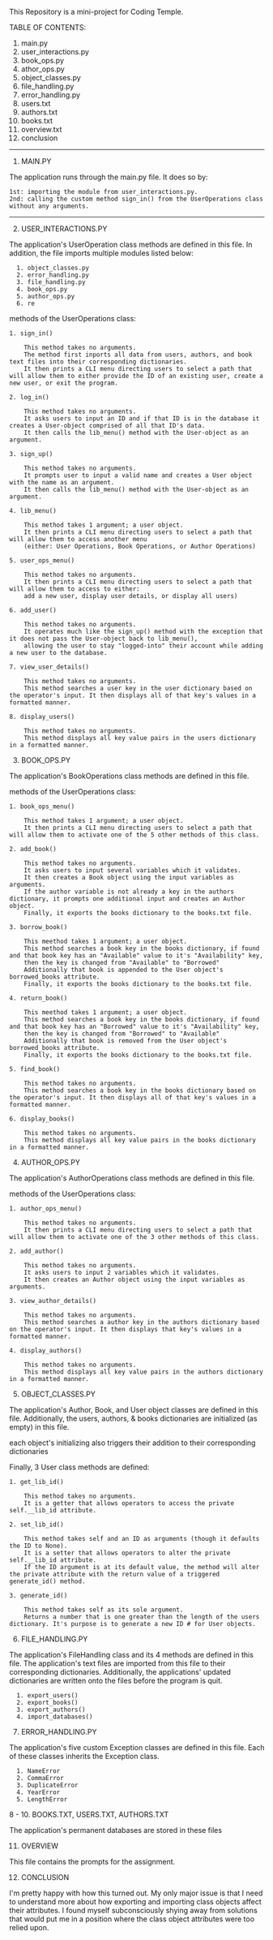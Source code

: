 This Repository is a mini-project for Coding Temple.

TABLE OF CONTENTS:

1.  main.py
2.  user_interactions.py
3.  book_ops.py
4.  athor_ops.py
5.  object_classes.py
6.  file_handling.py
7.  error_handling.py
8.  users.txt
9.  authors.txt
10. books.txt
11. overview.txt
12. conclusion

---------------------------

1. MAIN.PY

  The application runs through the main.py file. It does so by: 
    
    1st: importing the module from user_interactions.py. 
    2nd: calling the custom method sign_in() from the UserOperations class without any arguments.

---------------------------

2. USER_INTERACTIONS.PY

  The application's UserOperation class methods are defined in this file. In addition, the file imports multiple modules listed below:
  
      1. object_classes.py
      2. error_handling.py
      3. file_handling.py
      4. book_ops.py
      5. author_ops.py
      6. re
  
  methods of the UserOperations class:

    1. sign_in()
  
        This method takes no arguments. 
        The method first inports all data from users, authors, and book text files into their corresponding dictionaries. 
        It then prints a CLI menu directing users to select a path that will allow them to either provide the ID of an existing user, create a new user, or exit the program.

    2. log_in()

        This method takes no arguments. 
        It asks users to input an ID and if that ID is in the database it creates a User-object comprised of all that ID's data. 
        It then calls the lib_menu() method with the User-object as an argument. 

    3. sign_up()

        This method takes no arguments. 
        It prompts user to input a valid name and creates a User object with the name as an argument.
        It then calls the lib_menu() method with the User-object as an argument. 

    4. lib_menu()

        This method takes 1 argument; a user object.  
        It then prints a CLI menu directing users to select a path that will allow them to access another menu 
        (either: User Operations, Book Operations, or Author Operations)

    5. user_ops_menu()

        This method takes no arguments. 
        It then prints a CLI menu directing users to select a path that will allow them to access to either: 
        add a new user, display user details, or display all users)

    6. add_user()

        This method takes no arguments. 
        It operates much like the sign_up() method with the exception that it does not pass the User-object back to lib_menu(), 
        allowing the user to stay "logged-into" their account while adding a new user to the database.

    7. view_user_details()
    
        This method takes no arguments. 
        This method searches a user key in the user dictionary based on the operator's input. It then displays all of that key's values in a formatted manner.

    8. display_users()
    
        This method takes no arguments. 
        This method displays all key value pairs in the users dictionary in a formatted manner.
    
3. BOOK_OPS.PY

  The application's BookOperations class methods are defined in this file.        

  methods of the UserOperations class:

    1. book_ops_menu()
    
        This method takes 1 argument; a user object.  
        It then prints a CLI menu directing users to select a path that will allow them to activate one of the 5 other methods of this class.

    2. add_book()

        This method takes no arguments. 
        It asks users to input several variables which it validates. 
        It then creates a Book object using the input variables as arguments. 
        If the author variable is not already a key in the authors dictionary, it prompts one additional input and creates an Author object. 
        Finally, it exports the books dictionary to the books.txt file.

    3. borrow_book()

        This meethod takes 1 argument; a user object.
        This method searches a book key in the books dictionary, if found and that book key has an "Available" value to it's "Availability" key, 
        then the key is changed from "Available" to "Borrowed"
        Additionally that book is appended to the User object's borrowed_books attribute.
        Finally, it exports the books dictionary to the books.txt file.

    4. return_book()
    
        This meethod takes 1 argument; a user object.
        This method searches a book key in the books dictionary, if found and that book key has an "Borrowed" value to it's "Availability" key, 
        then the key is changed from "Borrowed" to "Available"
        Additionally that book is removed from the User object's borrowed_books attribute.
        Finally, it exports the books dictionary to the books.txt file.

    5. find_book()

        This method takes no arguments. 
        This method searches a book key in the books dictionary based on the operator's input. It then displays all of that key's values in a formatted manner.

    6. display_books()

        This method takes no arguments. 
        This method displays all key value pairs in the books dictionary in a formatted manner.

4. AUTHOR_OPS.PY

  The application's AuthorOperations class methods are defined in this file.        

  methods of the UserOperations class:

    1. author_ops_menu()
    
        This method takes no arguments. 
        It then prints a CLI menu directing users to select a path that will allow them to activate one of the 3 other methods of this class.

    2. add_author()

        This method takes no arguments. 
        It asks users to input 2 variables which it validates. 
        It then creates an Author object using the input variables as arguments. 

    3. view_author_details()

        This method takes no arguments. 
        This method searches a author key in the authors dictionary based on the operator's input. It then displays that key's values in a formatted manner.

    4. display_authors()
        
        This method takes no arguments. 
        This method displays all key value pairs in the authors dictionary in a formatted manner.

    
5. OBJECT_CLASSES.PY

  The application's Author, Book, and User object classes are defined in this file.
  Additionally, the users, authors, & books dictionaries are initialized (as empty) in this file.

  each object's initializing also triggers their addition to their corresponding dictionaries
  
  Finally, 3 User class methods are defined:
        
    1. get_lib_id()
    
        This method takes no arguments.
        It is a getter that allows operators to access the private self.__lib_id attribute.
        
    2. set_lib_id()

        This method takes self and an ID as arguments (though it defaults the ID to None). 
        It is a setter that allows operators to alter the private self.__lib_id attribute.
        If the ID argument is at its default value, the method will alter the private attribute with the return value of a triggered generate_id() method.

    3. generate_id()

        This method takes self as its sole argument. 
        Returns a number that is one greater than the length of the users dictionary. It's purpose is to generate a new ID # for User objects.
  
6. FILE_HANDLING.PY

  The application's FileHandling class and its 4 methods are defined in this file.
  The application's text files are imported from this file to their corresponding dictionaries.
  Additionally, the applications' updated dictionaries are written onto the files before the program is quit.

      1. export_users()
      2. export_books()
      3. export_authors()
      4. import_databases()

7. ERROR_HANDLING.PY

  The application's five custom Exception classes are defined in this file. Each of these classes inherits the Exception class.

      1. NameError
      2. CommaError
      3. DuplicateError
      4. YearError
      5. LengthError

8 - 10. BOOKS.TXT, USERS.TXT, AUTHORS.TXT

  The application's permanent databases are stored in these files
  
11. OVERVIEW

  This file contains the prompts for the assignment.

12. CONCLUSION

  I'm pretty happy with how this turned out. My only major issue is that I need to understand more about how exporting and importing class objects affect their attributes. 
  I found myself subconsciously shying away from solutions that would put me in a position where the class object attributes were too relied upon.


